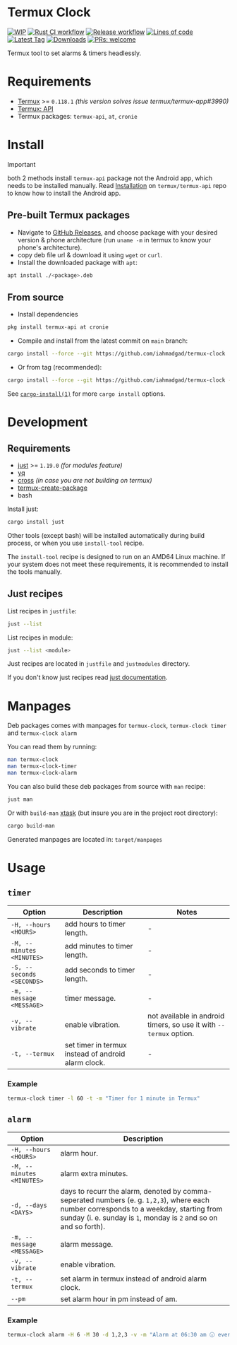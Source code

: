 # Termux Clock
[![WIP](https://img.shields.io/badge/%F0%9F%9B%A0-WIP-cyan)](#)
[![Rust CI workflow](https://img.shields.io/github/actions/workflow/status/iahmadgad/termux-clock/rust.yml?label=Rust%20CI&logo=rust)](https://github.com/iahmadgad/termux-clock/actions/workflows/rust.yml)
[![Release workflow](https://img.shields.io/github/actions/workflow/status/iahmadgad/termux-clock/release.yml?label=Release&logo=github)](https://github.com/iahmadgad/termux-clock/actions/workflows/release.yml)
[![Lines of code](https://tokei.rs/b1/github/iahmadgad/termux-clock?category=code&label=Lines%20of%20code&style=flat)](#)
[![Latest Tag](https://img.shields.io/github/v/tag/iahmadgad/termux-clock?label=Latest%20tag&sort=semver)](https://github.com/iahmadgad/termux-clock/tags)
[![Downloads](https://img.shields.io/github/downloads/iahmadgad/termux-clock/total?label=Downloads%20(GH))](https://github.com/iahmadgad/termux-clock/releases)
[![PRs: welcome](https://img.shields.io/badge/PRs-welcome-lemon)](https://github.com/iahmadgad/termux-clock/fork)

Termux tool to set alarms & timers headlessly.

# Requirements
- [Termux](https://github.com/termux/termux-app) >= `0.118.1` _(this version solves issue termux/termux-app#3990)_
- [Termux: API](https://github.com/termux/termux-api)
- Termux packages: `termux-api`, `at`, `cronie`

# Install
> [!IMPORTANT]
> both 2 methods install `termux-api` package not the Android app, which needs to be installed manually.
> Read [Installation](https://github.com/termux/termux-api?tab=readme-ov-file#installation) on `termux/termux-api` repo to know how to install the Android app.
## Pre-built Termux packages
- Navigate to [GitHub Releases](https://github.com/iahmadgad/termux-clock/releases), and choose package with your desired version & phone architecture (run `uname -m` in termux to know your phone's architecture).
- copy deb file url & download it using `wget` or `curl`.
- Install the downloaded package with `apt`:
```sh
apt install ./<package>.deb
```
## From source
- Install dependencies
```sh
pkg install termux-api at cronie
```
- Compile and install from the latest commit on `main` branch:
```sh
cargo install --force --git https://github.com/iahmadgad/termux-clock
```
- Or from tag (recommended):
```sh
cargo install --force --git https://github.com/iahmadgad/termux-clock --tag <tag>
```
See [`cargo-install(1)`](https://doc.rust-lang.org/cargo/commands/cargo-install.html) for more `cargo install` options.
# Development
## Requirements 
- [just](https://github.com/casey/just) >= `1.19.0` _(for modules feature)_
- [yq](https://github.com/mikefarah/yq)
- [cross](https://github.com/cross-rs/cross) _(in case you are not building on termux)_
- [termux-create-package](https://github.com/termux/termux-create-package)
- bash

Install just:
```sh
cargo install just
```
Other tools (except bash) will be installed automatically during build process, or when you use `install-tool` recipe.

The `install-tool` recipe is designed to run on an AMD64 Linux machine. If your system does not meet these requirements, it is recommended to install the tools manually.

## Just recipes
List recipes in `justfile`:
```sh
just --list
```
List recipes in module:
```sh
just --list <module>
```
Just recipes are located in `justfile` and `justmodules` directory.

If you don't know just recipes read [just documentation](https://just.systems/man/en/).

# Manpages
Deb packages comes with manpages for `termux-clock`, `termux-clock timer` and `termux-clock alarm`

You can read them by running:
```sh
man termux-clock
man termux-clock-timer
man termux-clock-alarm
```

You can also build these deb packages from source with `man` recipe:
```sh
just man
```
Or with `build-man` [xtask](https://github.com/matklad/cargo-xtask) (but insure you are in the project root directory):
```sh
cargo build-man
```

Generated manpages are located in: `target/manpages`

# Usage
## `timer`
| Option | Description | Notes |
| ------ | ----------- | ----- |
| `-H, --hours <HOURS>` | add hours to timer length. | - |
| `-M, --minutes <MINUTES>` | add minutes to timer length. | - |
| `-S, --seconds <SECONDS>` | add seconds to timer length. | - |
| `-m, --message <MESSAGE>` | timer message. | - |
| `-v, --vibrate` | enable vibration. | not available in android timers, so use it with `--termux` option. |
| `-t, --termux` | set timer in termux instead of android alarm clock. | - |
### Example
```sh
termux-clock timer -l 60 -t -m "Timer for 1 minute in Termux"
```
## `alarm`
| Option | Description |
| ------ | ----------- |
| `-H, --hours <HOURS>` | alarm hour. |
| `-M, --minutes <MINUTES>` | alarm extra minutes. |
| `-d, --days <DAYS>` | days to recurr the alarm, denoted by comma-seperated numbers (e. g. `1,2,3`), where each number corresponds to a weekday, starting from sunday (i. e. sunday is `1`, monday is `2` and so on and so forth). |
| `-m, --message <MESSAGE>` | alarm message. |
| `-v, --vibrate` | enable vibration. |
| `-t, --termux` | set alarm in termux instead of android alarm clock. |
| `--pm` | set alarm hour in pm instead of am. |
### Example
```sh
termux-clock alarm -H 6 -M 30 -d 1,2,3 -v -m "Alarm at 06:30 am 🕡 every Sunday, Monday and Tuesday with vibration enabled 📳"
```

